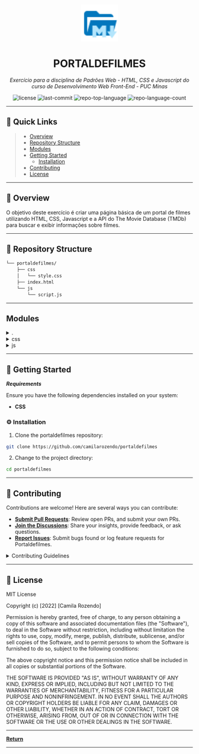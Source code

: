 <p align="center">
  <img src="https://raw.githubusercontent.com/PKief/vscode-material-icon-theme/ec559a9f6bfd399b82bb44393651661b08aaf7ba/icons/folder-markdown-open.svg" width="100" />
</p>
<p align="center">
    <h1 align="center">PORTALDEFILMES</h1>
</p>
<p align="center">
    <em>Exercício para a disciplina de Padrões Web - HTML, CSS e Javascript do curso de Desenvolvimento Web Front-End - PUC Minas</em>
</p>
<p align="center">
	<img src="https://img.shields.io/github/license/camilarozendo/portaldefilmes?style=default&color=0080ff" alt="license">
	<img src="https://img.shields.io/github/last-commit/camilarozendo/portaldefilmes?style=default&color=0080ff" alt="last-commit">
	<img src="https://img.shields.io/github/languages/top/camilarozendo/portaldefilmes?style=default&color=0080ff" alt="repo-top-language">
	<img src="https://img.shields.io/github/languages/count/camilarozendo/portaldefilmes?style=default&color=0080ff" alt="repo-language-count">
<p>
<p align="center">
	<!-- default option, no dependency badges. -->
</p>
<hr>

## 🔗 Quick Links

> - [ Overview](#-overview)
> - [ Repository Structure](#-repository-structure)
> - [ Modules](#-modules)
> - [ Getting Started](#-getting-started)
>   - [ Installation](#-installation)
> - [ Contributing](#-contributing)
> - [ License](#-license)

---

##  📍 Overview

O objetivo deste exercício é criar uma página básica de um portal de filmes utilizando HTML, CSS, Javascript e a API do The Movie Database (TMDb) para buscar e exibir informações sobre filmes.

---

## 🧩 Repository Structure

```sh
└── portaldefilmes/
    ├── css
    │   └── style.css
    ├── index.html
    └── js
        └── script.js
```

---

##  Modules

<details closed><summary>.</summary>

| File                                                                                 | Summary                                                                                                                                                                                                                  |
| ---                                                                                  | ---                                                                                                                                                                                                                      |
| [index.html](https://github.com/camilarozendo/portaldefilmes/blob/master/index.html) | Error generating text for index.html: Client error '429 Too Many Requests' for url 'https://api.openai.com/v1/chat/completions'
For more information check: https://developer.mozilla.org/en-US/docs/Web/HTTP/Status/429 |

</details>

<details closed><summary>css</summary>

| File                                                                                   | Summary                                                                                                                                                                                                                     |
| ---                                                                                    | ---                                                                                                                                                                                                                         |
| [style.css](https://github.com/camilarozendo/portaldefilmes/blob/master/css\style.css) | Error generating text for css\style.css: Client error '429 Too Many Requests' for url 'https://api.openai.com/v1/chat/completions'
For more information check: https://developer.mozilla.org/en-US/docs/Web/HTTP/Status/429 |

</details>

<details closed><summary>js</summary>

| File                                                                                  | Summary                                                                                                                                                                                                                    |
| ---                                                                                   | ---                                                                                                                                                                                                                        |
| [script.js](https://github.com/camilarozendo/portaldefilmes/blob/master/js\script.js) | Error generating text for js\script.js: Client error '429 Too Many Requests' for url 'https://api.openai.com/v1/chat/completions'
For more information check: https://developer.mozilla.org/en-US/docs/Web/HTTP/Status/429 |

</details>

---

## 🚀 Getting Started

***Requirements***

Ensure you have the following dependencies installed on your system:

* **CSS**

### ⚙️ Installation

1. Clone the portaldefilmes repository:

```sh
git clone https://github.com/camilarozendo/portaldefilmes
```

2. Change to the project directory:

```sh
cd portaldefilmes
```

---


## 🤝 Contributing

Contributions are welcome! Here are several ways you can contribute:

- **[Submit Pull Requests](https://github/camilarozendo/portaldefilmes/blob/main/CONTRIBUTING.md)**: Review open PRs, and submit your own PRs.
- **[Join the Discussions](https://github/camilarozendo/portaldefilmes/discussions)**: Share your insights, provide feedback, or ask questions.
- **[Report Issues](https://github/camilarozendo/portaldefilmes/issues)**: Submit bugs found or log feature requests for Portaldefilmes.

<details closed>
    <summary>Contributing Guidelines</summary>

1. **Fork the Repository**: Start by forking the project repository to your GitHub account.
2. **Clone Locally**: Clone the forked repository to your local machine using a Git client.
   ```sh
   git clone https://github.com/camilarozendo/portaldefilmes
   ```
3. **Create a New Branch**: Always work on a new branch, giving it a descriptive name.
   ```sh
   git checkout -b new-feature-x
   ```
4. **Make Your Changes**: Develop and test your changes locally.
5. **Commit Your Changes**: Commit with a clear message describing your updates.
   ```sh
   git commit -m 'Implemented new feature x.'
   ```
6. **Push to GitHub**: Push the changes to your forked repository.
   ```sh
   git push origin new-feature-x
   ```
7. **Submit a Pull Request**: Create a PR against the original project repository. Clearly describe the changes and their motivations.

Once your PR is reviewed and approved, it will be merged into the main branch.

</details>

---

## 📄 License

MIT License

Copyright (c) [2022] [Camila Rozendo]

Permission is hereby granted, free of charge, to any person obtaining a copy
of this software and associated documentation files (the "Software"), to deal
in the Software without restriction, including without limitation the rights
to use, copy, modify, merge, publish, distribute, sublicense, and/or sell
copies of the Software, and to permit persons to whom the Software is
furnished to do so, subject to the following conditions:

The above copyright notice and this permission notice shall be included in all
copies or substantial portions of the Software.

THE SOFTWARE IS PROVIDED "AS IS", WITHOUT WARRANTY OF ANY KIND, EXPRESS OR
IMPLIED, INCLUDING BUT NOT LIMITED TO THE WARRANTIES OF MERCHANTABILITY,
FITNESS FOR A PARTICULAR PURPOSE AND NONINFRINGEMENT. IN NO EVENT SHALL THE
AUTHORS OR COPYRIGHT HOLDERS BE LIABLE FOR ANY CLAIM, DAMAGES OR OTHER
LIABILITY, WHETHER IN AN ACTION OF CONTRACT, TORT OR OTHERWISE, ARISING FROM,
OUT OF OR IN CONNECTION WITH THE SOFTWARE OR THE USE OR OTHER DEALINGS IN THE
SOFTWARE.

---


[**Return**](#-quick-links)

---
